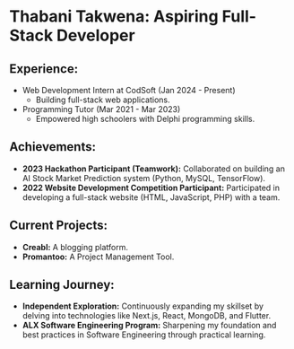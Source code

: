 #  Thabani Takwena: Aspiring Full-Stack Developer

## Experience:

* Web Development Intern at CodSoft (Jan 2024 - Present)
    * Building full-stack web applications.
* Programming Tutor (Mar 2021 - Mar 2023)
    * Empowered high schoolers with Delphi programming skills.

## Achievements:

* **2023 Hackathon Participant (Teamwork):** Collaborated on building an AI Stock Market Prediction system (Python, MySQL, TensorFlow).
* **2022 Website Development Competition Participant:** Participated in developing a full-stack website (HTML, JavaScript, PHP) with a team.

## Current Projects:

* **Creabl:** A blogging platform.
* **Promantoo:** A Project Management Tool.

## Learning Journey:

* **Independent Exploration:** Continuously expanding my skillset by delving into technologies like Next.js, React, MongoDB, and Flutter.
* **ALX Software Engineering Program:** Sharpening my foundation and best practices in Software Engineering through practical learning.
